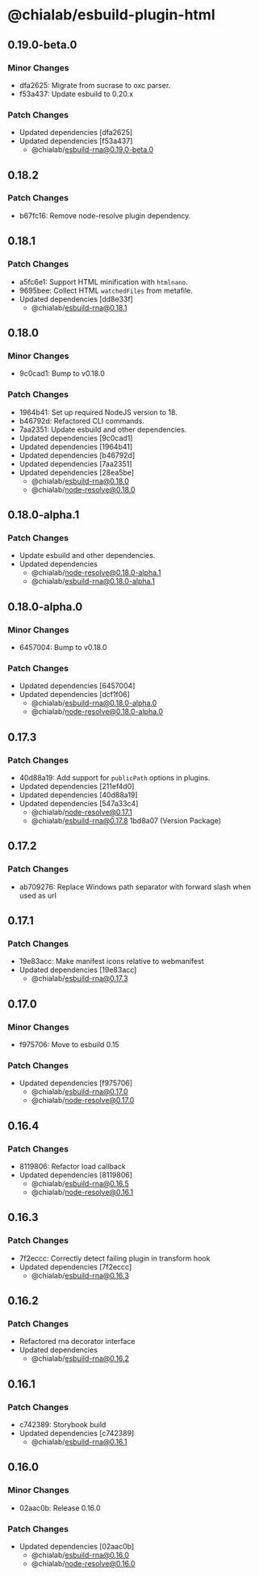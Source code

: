 # @chialab/esbuild-plugin-html

## 0.19.0-beta.0

### Minor Changes

- dfa2625: Migrate from sucrase to oxc parser.
- f53a437: Update esbuild to 0.20.x

### Patch Changes

- Updated dependencies [dfa2625]
- Updated dependencies [f53a437]
  - @chialab/esbuild-rna@0.19.0-beta.0

## 0.18.2

### Patch Changes

- b67fc16: Remove node-resolve plugin dependency.

## 0.18.1

### Patch Changes

- a5fc6e1: Support HTML minification with `htmlnano`.
- 9695bee: Collect HTML `watchedFiles` from metafile.
- Updated dependencies [dd8e33f]
  - @chialab/esbuild-rna@0.18.1

## 0.18.0

### Minor Changes

- 9c0cad1: Bump to v0.18.0

### Patch Changes

- 1964b41: Set up required NodeJS version to 18.
- b46792d: Refactored CLI commands.
- 7aa2351: Update esbuild and other dependencies.
- Updated dependencies [9c0cad1]
- Updated dependencies [1964b41]
- Updated dependencies [b46792d]
- Updated dependencies [7aa2351]
- Updated dependencies [28ea5be]
  - @chialab/esbuild-rna@0.18.0
  - @chialab/node-resolve@0.18.0

## 0.18.0-alpha.1

### Patch Changes

- Update esbuild and other dependencies.
- Updated dependencies
  - @chialab/node-resolve@0.18.0-alpha.1
  - @chialab/esbuild-rna@0.18.0-alpha.1

## 0.18.0-alpha.0

### Minor Changes

- 6457004: Bump to v0.18.0

### Patch Changes

- Updated dependencies [6457004]
- Updated dependencies [dcf1f06]
  - @chialab/esbuild-rna@0.18.0-alpha.0
  - @chialab/node-resolve@0.18.0-alpha.0

## 0.17.3

### Patch Changes

- 40d88a19: Add support for `publicPath` options in plugins.
- Updated dependencies [211ef4d0]
- Updated dependencies [40d88a19]
- Updated dependencies [547a33c4]
  - @chialab/node-resolve@0.17.1
  - @chialab/esbuild-rna@0.17.8 1bd8a07 (Version Package)

## 0.17.2

### Patch Changes

- ab709276: Replace Windows path separator with forward slash when used as url

## 0.17.1

### Patch Changes

- 19e83acc: Make manifest icons relative to webmanifest
- Updated dependencies [19e83acc]
  - @chialab/esbuild-rna@0.17.3

## 0.17.0

### Minor Changes

- f975706: Move to esbuild 0.15

### Patch Changes

- Updated dependencies [f975706]
  - @chialab/esbuild-rna@0.17.0
  - @chialab/node-resolve@0.17.0

## 0.16.4

### Patch Changes

- 8119806: Refactor load callback
- Updated dependencies [8119806]
  - @chialab/esbuild-rna@0.16.5
  - @chialab/node-resolve@0.16.1

## 0.16.3

### Patch Changes

- 7f2eccc: Correctly detect failing plugin in transform hook
- Updated dependencies [7f2eccc]
  - @chialab/esbuild-rna@0.16.3

## 0.16.2

### Patch Changes

- Refactored rna decorator interface
- Updated dependencies
  - @chialab/esbuild-rna@0.16.2

## 0.16.1

### Patch Changes

- c742389: Storybook build
- Updated dependencies [c742389]
  - @chialab/esbuild-rna@0.16.1

## 0.16.0

### Minor Changes

- 02aac0b: Release 0.16.0

### Patch Changes

- Updated dependencies [02aac0b]
  - @chialab/esbuild-rna@0.16.0
  - @chialab/node-resolve@0.16.0
